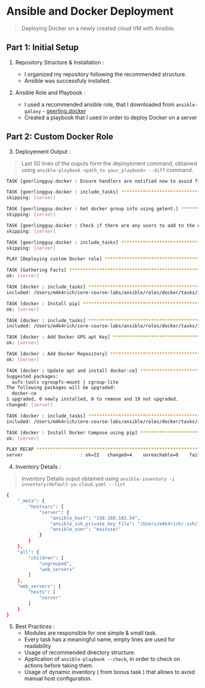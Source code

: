# Ansible and Docker Deployment 
> Deploying Docker on a newly created cloud VM with Ansible.

## Part 1: Initial Setup 

1. Repository Structure & Installation : 
    - I organized my repository following the recommended structure.
    - Ansible was successfuly installed.

2. Ansible Role and Playbook : 
    - I used a recommended ansible role, that I downloaded from `ansible-galaxy` - [geerling.docker](https://github.com/geerlingguy/ansible-role-docker)
    - Created a playbook that I used in order to deploy Docker on a server 

## Part 2: Custom Docker Role 

3. Deployement Output :
> Last 50 lines of the ouputs form the deployement command, obtained using `ansible-playbook <path_to your_playbook> --diff` command.

```sh
TASK [geerlingguy.docker : Ensure handlers are notified now to avoid firewall conflicts.] ****************************************************

TASK [geerlingguy.docker : include_tasks] ****************************************************************************************************
skipping: [server]

TASK [geerlingguy.docker : Get docker group info using getent.] ******************************************************************************
skipping: [server]

TASK [geerlingguy.docker : Check if there are any users to add to the docker group.] *********************************************************
skipping: [server]

TASK [geerlingguy.docker : include_tasks] ****************************************************************************************************
skipping: [server]

PLAY [Deploying custom Docker role] **********************************************************************************************************

TASK [Gathering Facts] ***********************************************************************************************************************
ok: [server]

TASK [docker : include_tasks] ****************************************************************************************************************
included: /Users/m4k4rich/core-course-labs/ansible/roles/docker/tasks/install_pip.yml for server

TASK [docker : Install pip] ******************************************************************************************************************
ok: [server]

TASK [docker : include_tasks] ****************************************************************************************************************
included: /Users/m4k4rich/core-course-labs/ansible/roles/docker/tasks/install_docker.yml for server

TASK [docker : Add Docker GPG apt Key] *******************************************************************************************************
ok: [server]

TASK [docker : Add Docker Repository] ********************************************************************************************************
ok: [server]

TASK [docker : Update apt and install docker-ce] *********************************************************************************************
Suggested packages:
  aufs-tools cgroupfs-mount | cgroup-lite
The following packages will be upgraded:
  docker-ce
1 upgraded, 0 newly installed, 0 to remove and 19 not upgraded.
changed: [server]

TASK [docker : include_tasks] ****************************************************************************************************************
included: /Users/m4k4rich/core-course-labs/ansible/roles/docker/tasks/install_compose.yml for server

TASK [docker : Install Docker Compose using pip] *********************************************************************************************
ok: [server]

PLAY RECAP ***********************************************************************************************************************************
server                     : ok=22   changed=4    unreachable=0    failed=0    skipped=12   rescued=0    ignored=0   
```

4. Inventory Details : 

> Inventory Details ouput obtained using `ansible-inventory -i inventory/default-ya-cloud.yaml --list`

```sh
{
    "_meta": {
        "hostvars": {
            "server": {
                "ansible_host": "158.160.102.54",
                "ansible_ssh_private_key_file": "/Users/m4k4rich/.ssh/id_ed25519",
                "ansible_user": "mainuser"
            }
        }
    },
    "all": {
        "children": [
            "ungrouped",
            "web_servers"
        ]
    },
    "web_servers": {
        "hosts": [
            "server"
        ]
    }
}
```

5. Best Practices : 
    - Modules are responsible for one simple & small task.
    - Every task has a meaningful name, empty lines are used for readability 
    - Usage of recommended directory structure. 
    - Application of `ansible-playbook --check`, in order to check on actions before taking them. 
    - Usage of dynamic inventory ( from bonus task ) that allows to avoid manual host configuration.    

